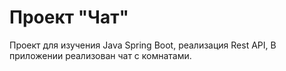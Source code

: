 Проект "Чат"
=========================================

Проект для изучения Java Spring Boot, реализация Rest API, 
В приложении реализован чат с комнатами.

